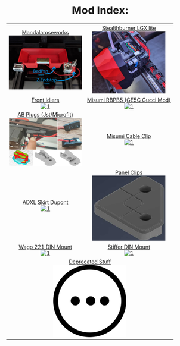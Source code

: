 <h1 align="center">Mod Index:</h1>
<table align="center">
  <tr>
    <td align="center"><a href="./Mandalaroseworks">Mandalaroseworks<br><img src="./Mandalaroseworks/index.jpg" alt="1" width=196px></a></td>
    <td align="center"><a href="./SB_LGXlitePCB">Stealthburner LGX lite<br><img src="./SB_LGXlitePCB/Images/1.jpg" alt="1" width=196px></a></td>
  </tr>
  <tr>
    <td align="center"><a href="./Front_Idlers">Front Idlers<br><img src="./Front_Idlers/Pic-Index.jpg" alt="1" width=196px></a></td>
	<td align="center"><a href="./Misumi_RBPB5">Misumi RBPB5 (GE5C Gucci Mod)<br><img src="./Misumi_RBPB5/Pic-Index.jpg" alt="1" width=196px></a></td>
  </tr> 
  <tr>
    <td align="center"><a href="./AB_Plugs">AB Plugs (Jst/Microfit)<br><img src="./AB_Plugs/JstXH/Pic-Index.jpg" alt="1" width=196px></a></td>
	<td align="center"><a href="./Misumi_Cable_Clip">Misumi Cable Clip<br><img src="./Misumi_Cable_Clip/Pic-Index.jpg" alt="1" width=196px></a></td>
  </tr> 
  <tr>
    <td align="center"><a href="./ADXL_Skirt_Dupont">ADXL Skirt Dupont<br><img src="./ADXL_Skirt_Dupont/Pic-Index.jpg" alt="1" width=196px></a></td>
	<td align="center"><a href="./Panel_Clips">Panel Clips<br><img src="./Panel_Clips/Pic_Index.jpg" alt="1" width=196px></a></td>
  </tr>
  <tr>
    <td align="center"><a href="./Wagomount_221">Wago 221 DIN Mount<br><img src="./Wagomount_221/Pic-Index.jpg" alt="1" width=196px></a></td>
    <td align="center"><a href="./Stiffer_DinMount">Stiffer DIN Mount<br><img src="./Stiffer_DinMount/Pic-Index.jpg" alt="1" width=196px></a></td>
  </tr>
    <tr>
    <td colspan="2" align="center"><a href="./Deprecated">Deprecated Stuff<br><img src="./Deprecated/Pic-Index.png" alt="1" width=196px></a></td>
  </tr>
  </table>
